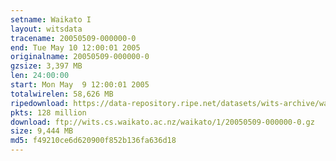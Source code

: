 ```yaml
---
setname: Waikato I
layout: witsdata
tracename: 20050509-000000-0
end: Tue May 10 12:00:01 2005
originalname: 20050509-000000-0
gzsize: 3,397 MB
len: 24:00:00
start: Mon May  9 12:00:01 2005
totalwirelen: 58,626 MB
ripedownload: https://data-repository.ripe.net/datasets/wits-archive/waikato/1/20050509-000000-0.gz
pkts: 128 million
download: ftp://wits.cs.waikato.ac.nz/waikato/1/20050509-000000-0.gz
size: 9,444 MB
md5: f49210ce6d620900f852b136fa636d18
---
```

